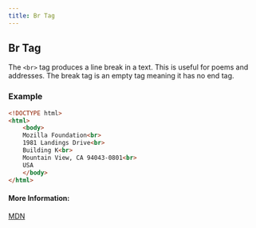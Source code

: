 ```yaml
---
title: Br Tag
---
```

## Br Tag

The `<br>` tag produces a line break in a text. This is useful for poems and addresses. The break tag is an empty tag meaning it has no end tag.

### Example
```html
<!DOCTYPE html>
<html>
	<body>
    Mozilla Foundation<br>
    1981 Landings Drive<br>
    Building K<br>
    Mountain View, CA 94043-0801<br>
    USA
	</body>
</html>
```

#### More Information:
[MDN](https://developer.mozilla.org/en-US/docs/Web/HTML/Element/br)
